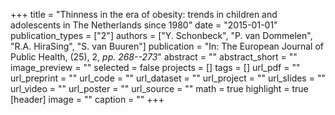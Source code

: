 +++
title = "Thinness in the era of obesity: trends in children and adolescents in The Netherlands since 1980"
date = "2015-01-01"
publication_types = ["2"]
authors = ["Y. Schonbeck", "P. van Dommelen", "R.A. HiraSing", "S. van Buuren"]
publication = "In: The European Journal of Public Health, (25), 2, _pp. 268--273_"
abstract = ""
abstract_short = ""
image_preview = ""
selected = false
projects = []
tags = []
url_pdf = ""
url_preprint = ""
url_code = ""
url_dataset = ""
url_project = ""
url_slides = ""
url_video = ""
url_poster = ""
url_source = ""
math = true
highlight = true
[header]
image = ""
caption = ""
+++
